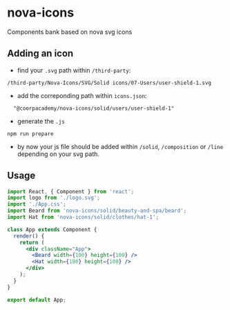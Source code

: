 # nova-icons

Components bank based on nova svg icons

## Adding an icon
- find your `.svg` path within `/third-party`:
```
/third-party/Nova-Icons/SVG/Solid icons/07-Users/user-shield-1.svg
```
- add the correponding path within `icons.json`:
```
  "@coorpacademy/nova-icons/solid/users/user-shield-1"
```
- generate the `.js`
```
npm run prepare
```
- by now your js file should be added within `/solid`, `/composition` or `/line` depending on your svg path.

## Usage

```jsx
import React, { Component } from 'react';
import logo from './logo.svg';
import './App.css';
import Beard from 'nova-icons/solid/beauty-and-spa/beard';
import Hat from 'nova-icons/solid/clothes/hat-1';

class App extends Component {
  render() {
    return (
      <div className="App">
        <Beard width={100} height={100} />
        <Hat width={100} height={100} />
      </div>
    );
  }
}

export default App;
```
